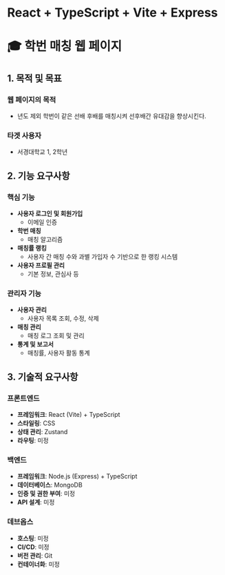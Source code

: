 # React + TypeScript + Vite + Express
# 🎓 학번 매칭 웹 페이지

## 1. 목적 및 목표

### 웹 페이지의 목적
- 년도 제외 학번이 같은 선배 후배를 매칭시켜 선후배간 유대감을 향상시킨다.

### 타겟 사용자
- 서경대학교 1, 2학년

## 2. 기능 요구사항

### 핵심 기능
- **사용자 로그인 및 회원가입**
  - 이메일 인증
- **학번 매칭**
  - 매칭 알고리즘
- **매칭률 랭킹**
  - 사용자 간 매칭 수와 과별 가입자 수 기반으로 한 랭킹 시스템
- **사용자 프로필 관리**
  - 기본 정보, 관심사 등

### 관리자 기능
- **사용자 관리**
  - 사용자 목록 조회, 수정, 삭제
- **매칭 관리**
  - 매칭 로그 조회 및 관리
- **통계 및 보고서**
  - 매칭률, 사용자 활동 통계

## 3. 기술적 요구사항

### 프론트엔드
- **프레임워크**: React (Vite) + TypeScript
- **스타일링**: CSS
- **상태 관리**: Zustand
- **라우팅**: 미정

### 백엔드
- **프레임워크**: Node.js (Express) + TypeScript
- **데이터베이스**: MongoDB
- **인증 및 권한 부여**: 미정
- **API 설계**: 미정

### 데브옵스
- **호스팅**: 미정
- **CI/CD**: 미정
- **버전 관리**: Git
- **컨테이너화**: 미정
